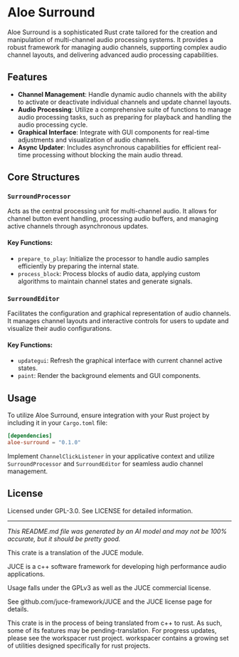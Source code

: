# Aloe Surround

Aloe Surround is a sophisticated Rust crate tailored for the creation and manipulation of multi-channel audio processing systems. It provides a robust framework for managing audio channels, supporting complex audio channel layouts, and delivering advanced audio processing capabilities.

## Features

- **Channel Management**: Handle dynamic audio channels with the ability to activate or deactivate individual channels and update channel layouts.
- **Audio Processing**: Utilize a comprehensive suite of functions to manage audio processing tasks, such as preparing for playback and handling the audio processing cycle.
- **Graphical Interface**: Integrate with GUI components for real-time adjustments and visualization of audio channels.
- **Async Updater**: Includes asynchronous capabilities for efficient real-time processing without blocking the main audio thread.

## Core Structures

### `SurroundProcessor`

Acts as the central processing unit for multi-channel audio. It allows for channel button event handling, processing audio buffers, and managing active channels through asynchronous updates.

#### Key Functions:

- `prepare_to_play`: Initialize the processor to handle audio samples efficiently by preparing the internal state.
- `process_block`: Process blocks of audio data, applying custom algorithms to maintain channel states and generate signals.

### `SurroundEditor`

Facilitates the configuration and graphical representation of audio channels. It manages channel layouts and interactive controls for users to update and visualize their audio configurations.

#### Key Functions:

- `updategui`: Refresh the graphical interface with current channel active states.
- `paint`: Render the background elements and GUI components.

## Usage

To utilize Aloe Surround, ensure integration with your Rust project by including it in your `Cargo.toml` file:

```toml
[dependencies]
aloe-surround = "0.1.0"
```

Implement `ChannelClickListener` in your applicative context and utilize `SurroundProcessor` and `SurroundEditor` for seamless audio channel management.

## License

Licensed under GPL-3.0. See LICENSE for detailed information.

---

*This README.md file was generated by an AI model and may not be 100% accurate, but it should be pretty good.*

This crate is a translation of the JUCE module.

JUCE is a c++ software framework for developing high performance audio applications.

Usage falls under the GPLv3 as well as the JUCE commercial license.

See github.com/juce-framework/JUCE and the JUCE license page for details.

This crate is in the process of being translated from c++ to rust. As such, some of its features may be pending-translation. For progress updates, please see the workspacer rust project. workspacer contains a growing set of utilities designed specifically for rust projects.
